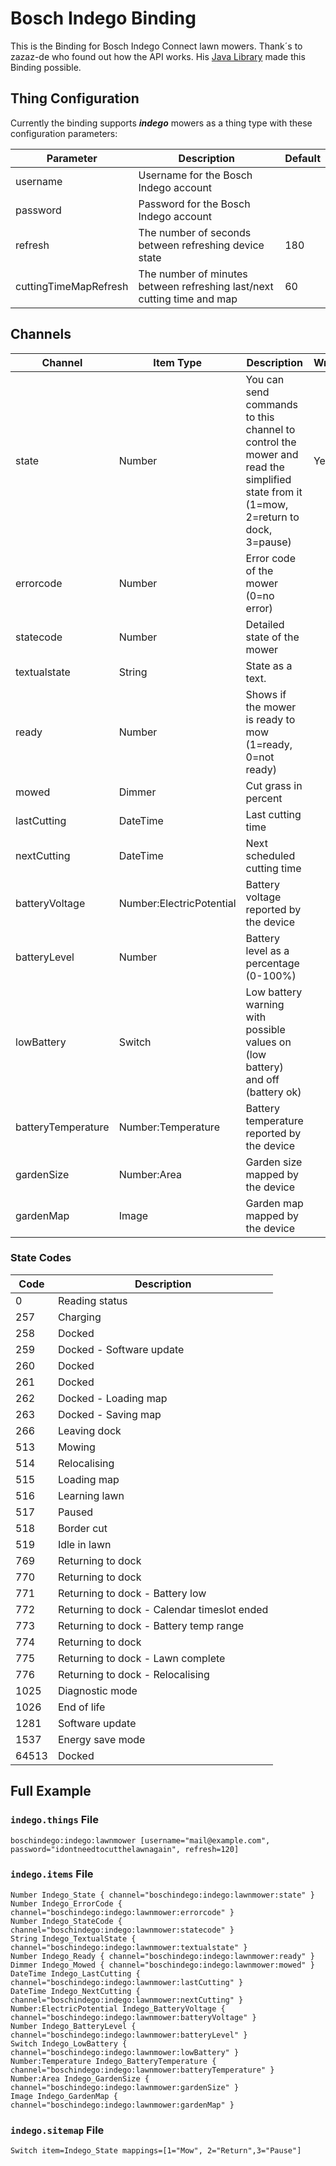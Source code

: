 # Bosch Indego Binding

This is the Binding for Bosch Indego Connect lawn mowers.
Thank´s to zazaz-de who found out how the API works.
His [Java Library](https://github.com/zazaz-de/iot-device-bosch-indego-controller) made this Binding possible.

## Thing Configuration

Currently the binding supports  ***indego***  mowers as a thing type with these configuration parameters:

| Parameter             | Description                                                             | Default |
|-----------------------|-------------------------------------------------------------------------|---------|
| username              | Username for the Bosch Indego account                                   |         |
| password              | Password for the Bosch Indego account                                   |         |
| refresh               | The number of seconds between refreshing device state                   | 180     |
| cuttingTimeMapRefresh | The number of minutes between refreshing last/next cutting time and map | 60      |

## Channels

| Channel            | Item Type                | Description                                                                                                                         | Writeable |
|--------------------|--------------------------|-------------------------------------------------------------------------------------------------------------------------------------|-----------|
| state              | Number                   | You can send commands to this channel to control the mower and read the simplified state from it (1=mow, 2=return to dock, 3=pause) | Yes       |
| errorcode          | Number                   | Error code of the mower (0=no error)                                                                                                |           |
| statecode          | Number                   | Detailed state of the mower                                                                                                         |           |
| textualstate       | String                   | State as a text.                                                                                                                    |           |
| ready              | Number                   | Shows if the mower is ready to mow (1=ready, 0=not ready)                                                                           |           |
| mowed              | Dimmer                   | Cut grass in percent                                                                                                                |           |
| lastCutting        | DateTime                 | Last cutting time                                                                                                                   |           |
| nextCutting        | DateTime                 | Next scheduled cutting time                                                                                                         |           |
| batteryVoltage     | Number:ElectricPotential | Battery voltage reported by the device                                                                                              |           |
| batteryLevel       | Number                   | Battery level as a percentage (0-100%)                                                                                              |           |
| lowBattery         | Switch                   | Low battery warning with possible values on (low battery) and off (battery ok)                                                      |           |
| batteryTemperature | Number:Temperature       | Battery temperature reported by the device                                                                                          |           |
| gardenSize         | Number:Area              | Garden size mapped by the device                                                                                                    |           |
| gardenMap          | Image                    | Garden map mapped by the device                                                                                                     |           |

### State Codes

| Code  | Description                                 |
|-------|---------------------------------------------|
| 0     | Reading status                              |
| 257   | Charging                                    |
| 258   | Docked                                      |
| 259   | Docked - Software update                    |
| 260   | Docked                                      |
| 261   | Docked                                      |
| 262   | Docked - Loading map                        |
| 263   | Docked - Saving map                         |
| 266   | Leaving dock                                |
| 513   | Mowing                                      |
| 514   | Relocalising                                |
| 515   | Loading map                                 |
| 516   | Learning lawn                               |
| 517   | Paused                                      |
| 518   | Border cut                                  |
| 519   | Idle in lawn                                |
| 769   | Returning to dock                           |
| 770   | Returning to dock                           |
| 771   | Returning to dock - Battery low             |
| 772   | Returning to dock - Calendar timeslot ended |
| 773   | Returning to dock - Battery temp range      |
| 774   | Returning to dock                           |
| 775   | Returning to dock - Lawn complete           |
| 776   | Returning to dock - Relocalising            |
| 1025  | Diagnostic mode                             |
| 1026  | End of life                                 |
| 1281  | Software update                             |
| 1537  | Energy save mode                            |
| 64513 | Docked                                      |

## Full Example

### `indego.things` File

```
boschindego:indego:lawnmower [username="mail@example.com", password="idontneedtocutthelawnagain", refresh=120]
```

### `indego.items` File

```
Number Indego_State { channel="boschindego:indego:lawnmower:state" }
Number Indego_ErrorCode { channel="boschindego:indego:lawnmower:errorcode" }
Number Indego_StateCode { channel="boschindego:indego:lawnmower:statecode" }
String Indego_TextualState { channel="boschindego:indego:lawnmower:textualstate" }
Number Indego_Ready { channel="boschindego:indego:lawnmower:ready" }
Dimmer Indego_Mowed { channel="boschindego:indego:lawnmower:mowed" }
DateTime Indego_LastCutting { channel="boschindego:indego:lawnmower:lastCutting" }
DateTime Indego_NextCutting { channel="boschindego:indego:lawnmower:nextCutting" }
Number:ElectricPotential Indego_BatteryVoltage { channel="boschindego:indego:lawnmower:batteryVoltage" }
Number Indego_BatteryLevel { channel="boschindego:indego:lawnmower:batteryLevel" }
Switch Indego_LowBattery { channel="boschindego:indego:lawnmower:lowBattery" }
Number:Temperature Indego_BatteryTemperature { channel="boschindego:indego:lawnmower:batteryTemperature" }
Number:Area Indego_GardenSize { channel="boschindego:indego:lawnmower:gardenSize" }
Image Indego_GardenMap { channel="boschindego:indego:lawnmower:gardenMap" }
```

### `indego.sitemap` File

```
Switch item=Indego_State mappings=[1="Mow", 2="Return",3="Pause"]
```
